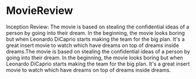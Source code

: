 # MovieReview
Inception
Review: The movie is based on stealing the confidential ideas of a person by going into their dream. In the beginning, the movie looks boring but when Leonardo DiCaprio starts making the team for the big plan. It's a great insert movie to watch which have dreams on top of dreams inside dreams.The movie is based on stealing the confidential ideas of a person by going into their dream. In the beginning, the movie looks boring but when Leonardo DiCaprio starts making the team for the big plan. It's a great insert movie to watch which have dreams on top of dreams inside dreams.

